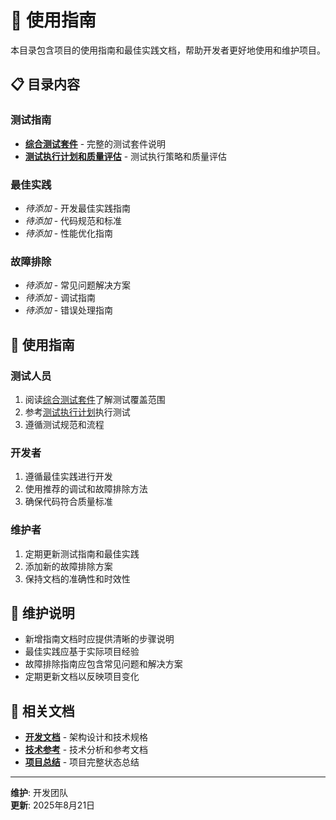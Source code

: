 # 📖 使用指南

本目录包含项目的使用指南和最佳实践文档，帮助开发者更好地使用和维护项目。

## 📋 目录内容

### 测试指南
- **[综合测试套件](comprehensive-test-suite.md)** - 完整的测试套件说明
- **[测试执行计划和质量评估](test-execution-plan-and-quality-assessment.md)** - 测试执行策略和质量评估

### 最佳实践
- *待添加* - 开发最佳实践指南
- *待添加* - 代码规范和标准
- *待添加* - 性能优化指南

### 故障排除
- *待添加* - 常见问题解决方案
- *待添加* - 调试指南
- *待添加* - 错误处理指南

## 🎯 使用指南

### 测试人员
1. 阅读[综合测试套件](comprehensive-test-suite.md)了解测试覆盖范围
2. 参考[测试执行计划](test-execution-plan-and-quality-assessment.md)执行测试
3. 遵循测试规范和流程

### 开发者
1. 遵循最佳实践进行开发
2. 使用推荐的调试和故障排除方法
3. 确保代码符合质量标准

### 维护者
1. 定期更新测试指南和最佳实践
2. 添加新的故障排除方案
3. 保持文档的准确性和时效性

## 📝 维护说明

- 新增指南文档时应提供清晰的步骤说明
- 最佳实践应基于实际项目经验
- 故障排除指南应包含常见问题和解决方案
- 定期更新文档以反映项目变化

## 🔗 相关文档

- **[开发文档](../development/)** - 架构设计和技术规格
- **[技术参考](../reference/)** - 技术分析和参考文档
- **[项目总结](../PROJECT_FINAL_SUMMARY.md)** - 项目完整状态总结

---
**维护**: 开发团队  
**更新**: 2025年8月21日